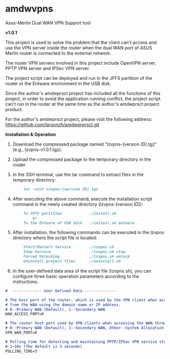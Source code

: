 # amdwvpns
Asus-Merlin Dual WAN VPN Support tool

**v1.0.1**

This project is used to solve the problem that the client can't access and use the VPN server inside the router when the dual WAN port of ASUS Merlin router is connected to the external network.

The router VPN servers involved in this project include OpenVPN server, PPTP VPN server and IPSec VPN server.

The project script can be deployed and run in the JFFS partition of the router or the Entware environment in the USB disk.

Since the author's amdwprsct project has included all the functions of this project, in order to avoid the application running conflict, the project script can't run in the router at the same time as the author's amdwprsct project product.

For the author's amdwprsct project, please visit the following address: https://github.com/larsonzh/amdwprprsct.git


**Installation & Operation**

1. Download the compressed package named "lzvpns-[version ID].tgz" (e.g., lzvpns-v1.0.1.tgz).

2. Upload the compressed package to the temporary directory in the router.

3. In the SSH terminal, use the tar command to extract files in the temporary directory:
```markdown
        tar -xzvf lzvpns-[version ID].tgz
```
4. After executing the above command, execute the installation script command in the newly created directory (lzvpns-[version ID]):
```markdown
        To JFFS partition            ./install.sh
            or
        To the Entware of USB disk   ./install.sh entware
```
5. After installation, the following commands can be executed in the lzvpns directory where the script file is located:
```markdown
        Start/Restart Service        ./lzvpns.sh
        Stop Service                 ./lzvpns.sh stop
        Forced Unlocking             ./lzvpns.sh unlock
        Uninstall project files      ./uninstall.sh
```
6. In the user-defined data area of the script file (lzvpns.sh), you can configure three basic operation parameters according to the instructions.

```markdown
#  ------------- User Defined Data --------------

# The host port of the router, which is used by the VPN client when accessing the router 
# from the WAN using the domain name or IP address. 
# 0--Primary WAN (Default), 1--Secondary WAN
WAN_ACCESS_PORT=0

# The router host port used by VPN clients when accessing the WAN through the router.
# 0--Primary WAN (Default), 1--Secondary WAN, Other--System Allocation
VPN_WAN_PORT=0

# Polling time for detecting and maintaining PPTP/IPSec VPN service status.
# 1~10s (The default is 3 seconds)
POLLING_TIME=3

```

